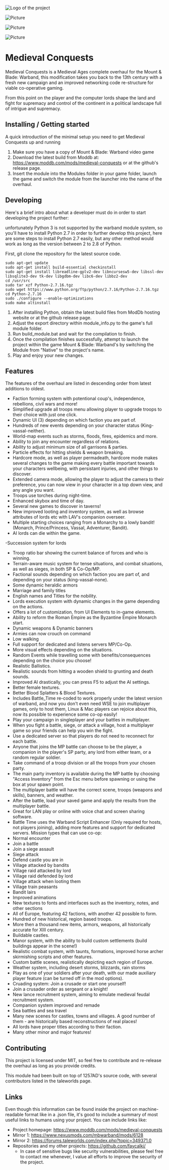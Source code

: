 ![Logo of the project](https://media.moddb.com/images/mods/1/30/29657/auto/CKOgYyl.png)

![Picture](https://media.moddb.com/images/mods/1/30/29657/20160816104143_1.jpg)

![Picture](https://media.moddb.com/images/mods/1/30/29657/20160710093713_1.jpg)

![Picture](https://media.moddb.com/cache/images/mods/1/30/29657/thumb_620x2000/20160817014210_1.jpg)


# Medieval Conquests
Medieval Conquests is a Medieval Ages complete overhaul for the Mount & Blade: Warband, this modification takes you back to the 13th century with a fresh new campaign and an improved networking code re-structure for viable co-operative gaming.

From this point on the player and the computer lords shape the land and fight for supremacy and control of the continent in a political landscape full of intrigue and supremacy.

## Installing / Getting started

A quick introduction of the minimal setup you need to get Medieval Conquests up and running
1. Make sure you have a copy of Mount & Blade: Warband video game
2. Download the latest build from Moddb at: https://www.moddb.com/mods/medieval-conquests or at the github's release page.
3. Insert the module into the Modules folder in your game folder, launch the game and switch the module from the launcher into the name of the overhaul.

## Developing

Here's a brief intro about what a developer must do in order to start developing
the project further:

unfortunately Python 3 is not supported by the warband module system, so you'll have to install Python 2.7 in order to further develop this project, here are some steps to install Python 2.7 easily, but any other method would work as long as the version between 2 to 2.8 of Python.

First, git clone the repository for the latest source code.
```shell
sudo apt-get update
sudo apt-get install build-essential checkinstall
sudo apt-get install libreadline-gplv2-dev libncursesw5-dev libssl-dev libsqlite3-dev tk-dev libgdbm-dev libc6-dev libbz2-dev
cd /usr/src
sudo tar xzf Python-2.7.16.tgz
sudo wget https://www.python.org/ftp/python/2.7.16/Python-2.7.16.tgz
cd Python-2.7.16
sudo ./configure --enable-optimizations
sudo make altinstall
```

1. After installing Python, obtain the latest build files from ModDb hosting website or at the github release page.
2. Adjust the export directory within module_info.py to the game's full module folder.
3. Run build_module.bat and wait for the compilation to finish.
4. Once the compilation finishes successfully, attempt to launch the project within the game Mount & Blade: Warband's by switching the Module from "Native" to the project's name.
5. Play and enjoy your new changes.


## Features
The features of the overhaul are listed in descending order from latest additions to oldest.

- Faction forming system with potentional coup's, independence, rebellions, civil wars and more!
- Simplified upgrade all troops menu allowing player to upgrade troops to their choice with just one click.
- Dynamic UI (3) depending on which faction you are part of.
- Hundreds of new events depending on your character status (King-vassal-neither).
- World-map events such as storms, floods, fires, epidemics and more.
- Ability to join any encounter regardless of relations.
- Ability to adjust minimum size of all garrisons & parties.
- Particle effects for hitting shields & weapon breaking.
- Hardcore mode, as well as player permadeath, hardcore mode makes several changes to the game making every battle important towards your characters wellbeing, with persistant injuries, and other things to discover.
- Extended camera mode, allowing the player to adjust the camera to their preference, you can now view in your character in a top down view, and any angle you want.
- Troops use torches during night-time.
- Enhanced skybox and time of day.
- Several new games to discover in taverns!
- New improved looting and inventory system, as well as browse attributes of lords etc with LAV's companion overseer.
- Multiple starting choices ranging from a Monarchy to a lowly bandit! (Monarch, Prince/Princess, Vassal, Adventurer, Bandit).
- AI lords can die within the game.

-Succession system for lords
- Troop ratio bar showing the current balance of forces and who is winning.
- Terrain-aware music system for tense situations, and combat situations, as well as sieges, in both SP & Co-Op/MP.
- Factional sounds depending on which faction you are part of, and depending on your status (king-vassal-none).
- Some dynamic heraldic armors
- Marriage and family titles
- English names and Titles for the nobility.
- Lords execution system with dynamic changes in the game depending on the actions.
- Offers a lot of customization, from UI Elements to in-game elements.
- Ability to reform the Roman Empire as the Byzantine Empire Monarch start.
- Dynamic weapons & Dynamic banners
- Armies can now crouch on command
- Low walking
- Full support for dedicated and listens servers MP/Co-Op.
- More visual effects depending on the situations.
- Random Events while travelling some with benefits/consequences depending on the choice you choose!
- Realistic Ballistics.
- Realistic sounds from hitting a wooden shield to grunting and death sounds.
- Improved AI drastically, you can press F5 to adjust the AI settings.
- Better female textures.
- Better Blood Splatters & Blood Textures.
- Includes Battle_Time re-coded to work properly under the latest version of warband, and now you don't even need WSE to join multiplayer games, only to host them, Linux & Mac players can rejoice about this, now its possible to experience some co-op easily!
- Play your campaign in singleplayer and your battles in multiplayer.
- When you fight a battle, siege, or attack a village, host a multiplayer game so your friends can help you win the fight.
- Use a dedicated server so that players do not need to reconnect for each battle.
- Anyone that joins the MP battle can choose to be the player, a companion in the player's SP party, any lord from either team, or a random regular soldier.
- Take command of a troop division or all the troops from your chosen party.
- The main party inventory is available during the MP battle by choosing "Access Inventory" from the Esc menu before spawning or using the box at your spawn point.
- The multiplayer battle will have the correct scene, troops (weapons and skills), banners, and weather.
- After the battle, load your saved game and apply the results from the multiplayer battle.
- Great for LAN play or online with voice chat and screen sharing software.
- Battle Time uses the Warband Script Enhancer (Only required for hosts, not players joining), adding more features and support for dedicated servers.
Mission types that can use co-op:
- Normal encounter
- Join a battle
- Join a siege assault
- Siege attack
- Defend castle you are in
- Village attacked by bandits
- Village raid attacked by lord
- Village raid defended by lord
- Village attack when looting them
- Village train peasants
- Bandit lairs
- Improved animations
- New textures to fonts and interfaces such as the inventory, notes, and other sections
- All of Europe, featuring 42 factions, with another 42 possible to form.
- Hundred of new historical, region based troops.
- More then a thousand new items, armors, weapons, all historically accurate for XIII century.
- Buildable castles.
- Manor system, with the ability to build custom settlements (build buildings appear in the scene!)
- Realistic combat system, with taunts, formations, improved horse archer skirmishing scripts and other features.
- Custom battle scenes, realistically depicting each region of Europe.
- Weather system, including desert storms, blizzards, rain storms
- Play as one of your soldiers after your death, with our made auxiliary player feature (can be turned off in the mod options).
- Cruading system: Join a crusade or start one yourself!
- Join a crusader order as sergeant or a knight!
- New lance recruitment system, aiming to emulate medieval feudal recruitment system.
- Companion system improved and remade
- Sea battles and sea travel
- Many new scenes for castles, towns and villages. A good number of them - are historically based reconstructions of real places!
- All lords have proper titles according to their faction.
- Many other minor and major features!

## Contributing

This project is licensed under MIT, so feel free to contribute and re-release the overhaul as long as you provide credits.

This module had been built on top of 1257AD's source code, with several contributors listed in the taleworlds page.

## Links

Even though this information can be found inside the project on machine-readable
format like in a .json file, it's good to include a summary of most useful
links to humans using your project. You can include links like:

- Project homepage: https://www.moddb.com/mods/medieval-conquests
- Mirror 1: https://www.nexusmods.com/mbwarband/mods/6128
- Mirror 2: https://forums.taleworlds.com/index.php?topic=349371.0
- Repositories and my other projects: https://github.com/faycalki/
  - In case of sensitive bugs like security vulnerabilities, please feel free to contact me whenever, I value all efforts to improve the security of the project.
